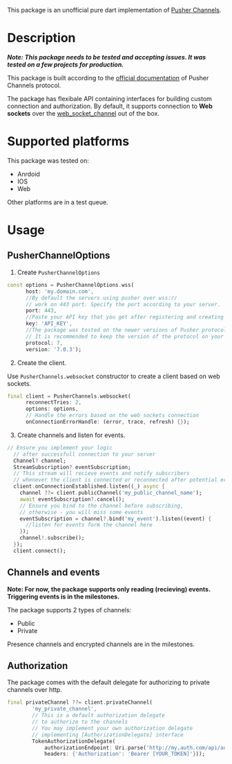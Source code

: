This package is an unofficial pure dart implementation of [Pusher Channels](https://pusher.com/channels).

# Description

***Note: This package needs to be tested and accepting issues. It was tested on a few projects for production.***

This package is built according to the [official documentation](https://pusher.com/docs/channels/library_auth_reference/pusher-websockets-protocol/) of Pusher Channels protocol.

The package has flexibale API containing interfaces for building custom connection and authorization. By default, it supports connection to **Web sockets** over the [web_socket_channel](https://pub.dev/packages/web_socket_channel) out of the box.

# Supported platforms
This package was tested on:
* Anrdoid
* IOS
* Web

Other platforms are in a test queue.

# Usage

## PusherChannelOptions

1. Create `PusherChannelOptions`



```dart
const options = PusherChannelOptions.wss(
      host: 'my.domain.com',
      //By default the servers using pusher over wss://
      // work on 443 port. Specify the port according to your server.
      port: 443,
      //Paste your API key that you get after registering and creating a project on Pusher
      key: 'API_KEY',
      //The package was tested on the newer versions of Pusher protocol
      // It is recommended to keep the version of the protocol on your server up-to-data
      protocol: 7,
      version: '7.0.3');

```
2. Create the client.

Use `PusherChannels.websocket` constructor to create a client based on web sockets.

```dart
final client = PusherChannels.websocket(
      reconnectTries: 2,
      options: options,
      // Handle the errors based on the web sockets connection
      onConnectionErrorHandle: (error, trace, refresh) {});
```

3. Create channels and listen for events.

```dart
// Ensure you implement your logic
  // after successfull connection to your server
  Channel? channel;
  StreamSubscription? eventSubscription;
  // This stream will recieve events and notify subscribers
  // whenever the client is connected or reconnected after potential error
  client.onConnectionEstablished.listen((_) async {
    channel ??= client.publicChannel('my_public_channel_name');
    await eventSubscription?.cancel();
    // Ensure you bind to the channel before subscribing,
    // otherwise - you will miss some events
    eventSubscription = channel?.bind('my_event').listen((event) {
      //listen for events form the channel here
    });
    channel!.subscribe();
  });
  client.connect();

```


## Channels and events

**Note: For now, the package supports only reading (recieving) events. Triggering events is in the milestones.**

The package supports 2 types of channels:
* Public
* Private

Presence channels and encrypted channels are in the milestones.

## Authorization
The package comes with the default delegate for authorizing to private channels over http.

```dart
final privateChannel ??= client.privateChannel(
        'my_private_channel',
        // This is a default authorization delegate
        // to authorize to the channels
        // You may implement your own authorization delegate
        // implementing [AuthorizationDelegate] interface
        TokenAuthorizationDelegate(
            authorizationEndpoint: Uri.parse('http://my,auth.com/api/auth'),
            headers: {'Authorization': 'Bearer [YOUR_TOKEN]'}));
```

